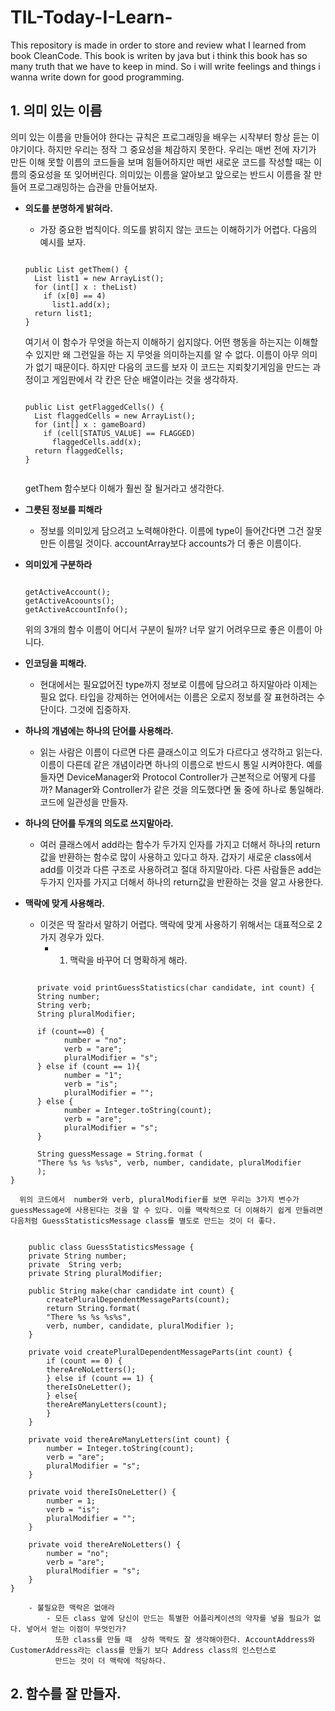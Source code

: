 # TIL-Today-I-Learn-
This repository is made in order to store and review what I learned from book CleanCode. This book is writen by java but i think this book has so many truth that we have to keep in mind. So i will write feelings and things i wanna write down for good programming.<br />


## 1. 의미 있는 이름

<p>의미 있는 이름을 만들어야 한다는 규칙은 프로그래밍을 배우는 시작부터 항상 듣는 이야기이다. 하지만 우리는 정작 그 중요성을 체감하지 못한다. 우리는 매번 전에 자기가 만든 이해 못할 이름의 코드들을 보며 힘들어하지만 매번 새로운 코드를 작성할 때는 이름의 중요성을 또 잊어버린다. 의미있는 이름을 알아보고 앞으로는 반드시 이름을 잘 만들어 프로그래밍하는 습관을 만들어보자.</p>

- **의도를 분명하게 밝혀라.**<br/>
  - 가장 중요한 법칙이다. 의도를 밝히지 않는 코드는 이해하기가 어렵다. 다음의 예시를 보자.<br/>
  <pre><code>
  public List<int[]> getThem() {
    List<int[]> list1 = new ArrayList<int[]>();
    for (int[] x : theList)
      if (x[0] == 4)
        list1.add(x);
    return list1;
  }
  </code></pre>
  여기서 이 함수가 무엇을 하는지 이해하기 쉽지않다. 어떤 행동을 하는지는 이해할 수 있지만 왜 그런일을 하는 지 무엇을 의미하는지를 알 수 없다. 이름이 아무 의미가 없기 때문이다. 하지만 다음의 코드를 보자 이 코드는 지뢰찾기게임을 만드는 과정이고 게임판에서 각 칸은 단순 배열이라는 것을 생각하자.
    <pre><code>
  public List<int[]> getFlaggedCells() {
    List<int[]> flaggedCells = new ArrayList<int[]>();
    for (int[] x : gameBoard)
      if (cell[STATUS_VALUE] == FLAGGED)
        flaggedCells.add(x);
    return flaggedCells;
  }
    </code></pre>
  getThem 함수보다 이해가 훨씬 잘 될거라고 생각한다.
  
- **그릇된 정보를 피해라**
  - 정보를 의미있게 담으려고 노력해야한다. 이름에 type이 들어간다면 그건 잘못 만든 이름일 것이다. accountArray보다 accounts가 더 좋은 이름이다.
  
- **의미있게 구분하라**
    <pre><code>
  getActiveAccount();
  getActiveAcoounts();
  getActiveAccountInfo();
  </code></pre>
  위의 3개의 함수 이름이 어디서 구분이 될까? 너무 알기 어려우므로 좋은 이름이 아니다.
- **인코딩을 피해라.**
    - 현대에서는 필요없어진 type까지 정보로 이름에 담으려고 하지말아라 이제는 필요 없다.
 타입을 강제하는 언어에서는 이름은 오로지 정보를 잘 표현하려는 수단이다. 그것에 집중하자.
- **하나의 개념에는 하나의 단어를 사용해라.**
    - 읽는 사람은 이름이 다르면 다른 클래스이고 의도가 다르다고 생각하고 읽는다. 이름이 다른데 같은 개념이라면 하나의 이름으로 반드시 통일 시켜야한다. 예를 들자면 DeviceManager와 Protocol Controller가 근본적으로 어떻게 다를까? Manager와 Controller가 같은 것을 의도했다면 둘 중에 하나로 통일해라. 코드에 일관성을 만들자.
- **하나의 단어를 두개의 의도로 쓰지말아라.**
    - 여러 클래스에서 add라는 함수가 두가지 인자를 가지고 더해서 하나의 return값을 반환하는 함수로 많이 사용하고 있다고 하자. 갑자기 새로운 class에서 add를 이것과 다른 구조로 사용하려고 절대 하지말아라.
            다른 사람들은 add는 두가지 인자를 가지고 더해서 하나의  return값을 반환하는 것을 알고 사용한다.
- **맥락에 맞게 사용해라.**
    - 이것은 딱 잘라서 말하기 어렵다. 맥락에 맞게 사용하기 위해서는 대표적으로 2가지 경우가 있다. 
        - 1. 맥락을 바꾸어 더 명확하게 해라.
<pre><code>
      private void printGuessStatistics(char candidate, int count) {
      String number;
      String verb;
      String pluralModifier;
      
      if (count==0) {
            number = "no";
            verb = "are";
            pluralModifier = "s";
      } else if (count == 1){
            number = "1";
            verb = "is";
            pluralModifier = "";
      } else {
            number = Integer.toString(count);
            verb = "are";
            pluralModifier = "s";
      }
      
      String guessMessage = String.format (
      "There %s %s %s%s", verb, number, candidate, pluralModifier
      );
}
</code></pre>
      위의 코드에서  number와 verb, pluralModifier를 보면 우리는 3가지 변수가 guessMessage에 사용된다는 것을 알 수 있다. 이를 맥락적으로 더 이해하기 쉽게 만들려면 다음처럼 GuessStatisticsMessage class를 별도로 만드는 것이 더 좋다.
<pre><code>
    public class GuessStatisticsMessage {
    private String number;
    private  String verb;
    private String pluralModifier;
    
    public String make(char candidate int count) {
        createPluralDependentMessageParts(count);
        return String.format(
        "There %s %s %s%s",
        verb, number, candidate, pluralModifier );
    }
    
    private void createPluralDependentMessageParts(int count) {
        if (count == 0) {
        thereAreNoLetters();
        } else if (count == 1) {
        thereIsOneLetter();
        } else{
        thereAreManyLetters(count);
        }
    }
    
    private void thereAreManyLetters(int count) {
        number = Integer.toString(count);
        verb = "are";
        pluralModifier = "s";
    }
    
    private void thereIsOneLetter() {
        number = 1;
        verb = "is";
        pluralModifier = "";
    }
    
    private void thereAreNoLetters() {
        number = "no";
        verb = "are";
        pluralModifier = "s";
    }
}
</code></pre>
    
        - 불필요한 맥락은 없애라
            - 모든 class 앞에 당신이 만드는 특별한 어플리케이션의 약자를 넣을 필요가 없다. 넣어서 얻는 이점이 무엇인가? 
              또한 class를 만들 때  상하 맥락도 잘 생각해야한다. AccountAddress와 CustomerAddress라는 class를 만들기 보다 Address class의 인스턴스로
              만드는 것이 더 맥락에 적당하다. 
        
</p>

## 2. 함수를 잘 만들자.
